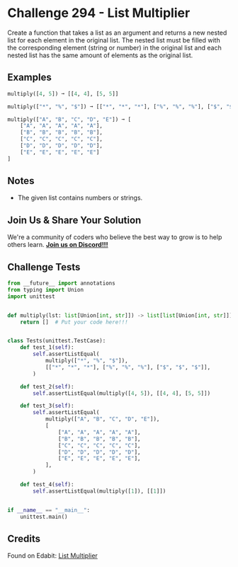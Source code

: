 # Challenge 294 - List Multiplier

Create a function that takes a list as an argument and returns a new nested list for each element in the original list. The nested list must be filled with the corresponding element (string or number) in the original list and each nested list has the same amount of elements as the original list.

## Examples
```python
multiply([4, 5]) ➞ [[4, 4], [5, 5]]

multiply(["*", "%", "$"]) ➞ [["*", "*", "*"], ["%", "%", "%"], ["$", "$", "$"]]

multiply(["A", "B", "C", "D", "E"]) ➞ [
    ["A", "A", "A", "A", "A"],
    ["B", "B", "B", "B", "B"],
    ["C", "C", "C", "C", "C"],
    ["D", "D", "D", "D", "D"],
    ["E", "E", "E", "E", "E"]
]
```
## Notes

- The given list contains numbers or strings.

## Join Us & Share Your Solution

We're a community of coders who believe the best way to grow is to help others learn. **[Join us on Discord!!!]("https"://discord.gg/sfHykntuGy)**

## Challenge Tests
```python
from __future__ import annotations
from typing import Union
import unittest


def multiply(lst: list[Union[int, str]]) -> list[list[Union[int, str]]]:
    return []  # Put your code here!!!


class Tests(unittest.TestCase):
    def test_1(self):
        self.assertListEqual(
            multiply(["*", "%", "$"]),
            [["*", "*", "*"], ["%", "%", "%"], ["$", "$", "$"]],
        )

    def test_2(self):
        self.assertListEqual(multiply([4, 5]), [[4, 4], [5, 5]])

    def test_3(self):
        self.assertListEqual(
            multiply(["A", "B", "C", "D", "E"]),
            [
                ["A", "A", "A", "A", "A"],
                ["B", "B", "B", "B", "B"],
                ["C", "C", "C", "C", "C"],
                ["D", "D", "D", "D", "D"],
                ["E", "E", "E", "E", "E"],
            ],
        )

    def test_4(self):
        self.assertListEqual(multiply([1]), [[1]])


if __name__ == "__main__":
    unittest.main()
```
## Credits

Found on Edabit: [List Multiplier](https://edabit.com/challenge/8oNKM4osgxYyrFtGL)
